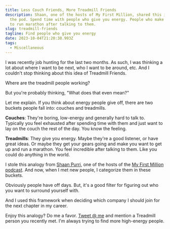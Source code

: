 ```yaml
---
title: Less Couch Friends, More Treadmill Friends
description: Shaan, one of the hosts of My First Million, shared this idea on
  the pod. Spend time with people who give you energy. People who make you want
  to run marathon after talking to them.
slug: treadmill-friends
tagline: Find people who give you energy
date: 2023-10-04T21:20:38.993Z
tags:
  - Miscellaneous
---
```

I was recently job hunting for the last two months. As such, I was thinking a lot about where I want to be next, who I want to be around, etc. And I couldn't stop thinking about this idea of Treadmill Friends.

Where are the treadmill people working?

But you're probably thinking, "What does that even mean?"

Let me explain. If you think about energy people give off, there are two buckets people fall into: couches and treadmills.

**Couches**: They're boring, low-energy and generally hard to talk to. Typically you feel exhausted after spending time with them and just want to lay on the couch the rest of the day. You know the feeling.

**Treadmills**: They give you energy. Maybe they're a good listener, or have great ideas. Or maybe they get your gears going and make you want to get up and run a marathon. You feel incredible after talking to them. Like you could do anything in the world. 

I stole this analogy from [Shaan Purri](https://x.com/shaanvp), one of the hosts of the [My First Million podcast](https://www.mfmpod.com/). And now, when I met new people, I categorize them in these buckets.

Obviously people have off days. But, it's a good filter for figuring out who you want to surround yourself with.

And I used this framework when deciding which company I should join for the next chapter in my career.

Enjoy this analogy? Do me a favor. [Tweet @ me](https://x.com/jsjoeio) and mention a Treadmill person you recently met. I'm always trying to find more high-energy people.